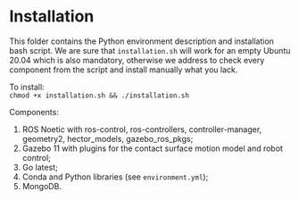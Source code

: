 # Installation

This folder contains the Python environment description and installation bash script.
We are sure that `installation.sh` will work for an empty Ubuntu 20.04 which is also mandatory, 
otherwise we address to check every component from the script and install manually what you lack.  

To install:  
    `chmod +x installation.sh && ./installation.sh`  

Components:  
1. ROS Noetic with ros-control, ros-controllers, controller-manager, geometry2, hector_models, gazebo_ros_pkgs;
2. Gazebo 11 with plugins for the contact surface motion model and robot control;
3. Go latest;
4. Conda and Python libraries (see `environment.yml`);
5. MongoDB.
